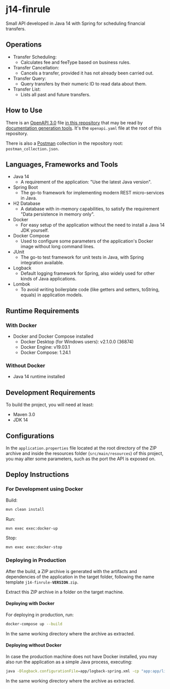 # j14-finrule

Small API developed in Java 14 with Spring for scheduling financial transfers.

## Operations

- Transfer Scheduling:
    - Calculates fee and feeType based on business rules.
- Transfer Cancellation:
    - Cancels a transfer, provided it has not already been carried out.
- Transfer Query:
    - Query transfers by their numeric ID to read data about them.
- Transfer List:
    - Lists all past and future transfers.

## How to Use

There is an [OpenAPI 3.0](https://github.com/OAI/OpenAPI-Specification/blob/master/versions/3.0.0.md) file [in this repository](./openapi.yaml)
that may be read by [documentation generation tools](https://openapi.tools/#documentation). It's the `openapi.yaml` file at the root of this repository.

There is also a [Postman](https://www.getpostman.com) collection in the repository root: `postman_collection.json`.

## Languages, Frameworks and Tools

- Java 14
    - A requirement of the application: "Use the latest Java version".
- Spring Boot
    - The go-to framework for implementing modern REST micro-services in Java.
- H2 Database
    - A database with in-memory capabilities, to satisfy the requirement "Data persistence in memory only".
- Docker
    - For easy setup of the application without the need to install a Java 14 JDK yourself.
- Docker Compose
    - Used to configure some parameters of the application's Docker image without long command lines.
- JUnit
    - The go-to test framework for unit tests in Java, with Spring integration available.
- Logback
    - Default logging framework for Spring, also widely used for other kinds of Java applications.
- Lombok
    - To avoid writing boilerplate code (like getters and setters, toString, equals) in application models.

## Runtime Requirements

### With Docker
- Docker and Docker Compose installed
    - Docker Desktop (for Windows users): v2.1.0.0 (36874)
    - Docker Engine: v19.03.1
    - Docker Compose: 1.24.1

### Without Docker
- Java 14 runtime installed

## Development Requirements

To build the project, you will need at least:
- Maven 3.0
- JDK 14

## Configurations

In the `application.properties` file located at the root directory of the ZIP archive
and inside the resources folder (`src/main/resources`) of this project,
you may alter some parameters, such as the port the API is exposed on.

## Deploy Instructions

### For Development using Docker

Build:
```bash
mvn clean install
```

Run:
```bash
mvn exec exec:docker-up
```

Stop:
```bash
mvn exec exec:docker-stop
```

### Deploying in Production

After the build, a ZIP archive is generated with the artifacts and dependencies of the application in the target folder,
following the name template `j14-finrule-`**`VERSION`**`.zip`.

Extract this ZIP archive in a folder on the target machine.

#### Deploying with Docker

For deploying in production, run:
```bash
docker-compose up --build
```
In the same working directory where the archive as extracted.

#### Deploying without Docker

In case the production machine does not have Docker installed,
you may also run the application as a simple Java process, executing:
```bash
java -Dlogback.configurationFile=app/logback-spring.xml -cp "app:app/lib/*" "br.com.henry.finrule.Application"
```
In the same working directory where the archive as extracted.
